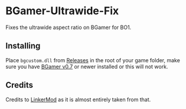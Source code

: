# BGamer-Ultrawide-Fix
Fixes the ultrawide aspect ratio on BGamer for BO1.

## Installing
Place `bgcustom.dll` from [Releases](https://github.com/IlEvelynIl/BGamer-Ultrawide-Fix/Releases) in the root of your game folder, make sure you have [BGamer v0.7](https://cabconmodding.com/threads/call-of-duty-black-ops-1-bgamer-t5-lan-offline-client-v0-7.6446/) or newer installed or this will not work.

## Credits
Credits to [LinkerMod](https://github.com/Nukem9/LinkerMod) as it is almost entirely taken from that.

